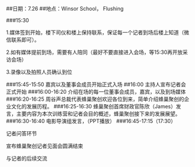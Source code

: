 ##日期：7.26
##地点：Winsor School， Flushing

###15:30 

1.媒体签到开始，楼下司仪和楼上保持联系，保证每一个记者到场后楼上知道（微信联系即可）。

2.如有媒体提前到场，需要有人陪同（最好不要直接进入会场，等15:30再开放采访会场）

3.录像以及拍照人员确认到位

###15:45-15:50
嘉宾以及董事会成员开始正式入场
##16:00 
主持人宣布记者会正式开始
###16:00-16:20
介绍在场的每一位董事会成员，嘉宾，以及到场媒体
###16:20-16:25
周谷声总裁代表蜂巢聚创欢迎各位到来，简单介绍蜂巢聚创的企业文化的发展历程。
###16:25-16:30
蜂巢聚创首席财政官陈欣（James）发言，主要内容为本次训练营和记者会目的概述，蜂巢聚创接下来的发展展望。
###16:30-16:40
电影导演组发言，（PPT播放）
###16:45-17:15（17:30）

记者问答环节

宣布蜂巢聚创记者见面会圆满结束

与记者的后续交流
